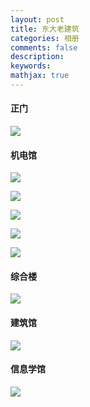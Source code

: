 ```yaml
---
layout: post
title: 东大老建筑
categories: 相册
comments: false
description: 
keywords: 
mathjax: true
---
```




#### 正门


![](/images/links/IMG_1296.JPG)


#### 机电馆
![](/images/links/IMG_0980.JPG)

![](/images/links/IMG_1269.JPG)

![](/images/links/IMG_0981.JPG)

![](/images/links/IMG_0983.JPG)

![](/images/links/IMG_0985.JPG)

#### 综合楼 

![](/images/links/IMG_1035.JPG)

#### 建筑馆

![](/images/links/1876312194755206794.jpg)

#### 信息学馆


![](/images/links/photo_75268.jpg)

